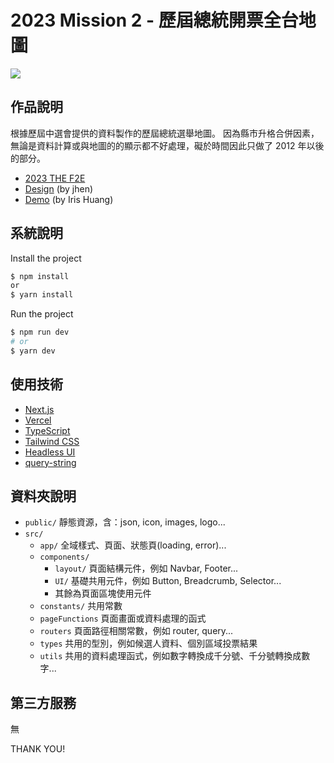 # 2023 Mission 2 - 歷屆總統開票全台地圖

![](https://images.thef2e.com//works/279_2023-11-19T05:34:01.947Z.png)

## 作品說明

根據歷屆中選會提供的資料製作的歷屆總統選舉地圖。
因為縣市升格合併因素，無論是資料計算或與地圖的的顯示都不好處理，礙於時間因此只做了 2012 年以後的部分。

- [2023 THE F2E](https://2023.thef2e.com/news)
- [Design](https://www.figma.com/file/WlsKcXrmUd0lL4f8p3d122/2023-The-F2E-%E7%B8%BD%E7%B5%B1?type=design&node-id=4818%3A2&mode=design&t=7hiLpAoeHHeVItZC-1) (by jhen)
- [Demo](https://taiwan-president-election-result-map.vercel.app/) (by Iris Huang)

## 系統說明

Install the project

```bash
$ npm install
or
$ yarn install
```

Run the project

```bash
$ npm run dev
# or
$ yarn dev
```

## 使用技術

- [Next.js](https://nextjs.org/)
- [Vercel](https://vercel.com/)
- [TypeScript](https://www.typescriptlang.org/)
- [Tailwind CSS](https://tailwindcss.com/)
- [Headless UI](https://headlessui.com/)
- [query-string](https://www.npmjs.com/package/query-string)

## 資料夾說明

- `public/` 靜態資源，含：json, icon, images, logo...
- `src/`
  - `app/` 全域樣式、頁面、狀態頁(loading, error)...
  - `components/`
    - `layout/` 頁面結構元件，例如 Navbar, Footer...
    - `UI/` 基礎共用元件，例如 Button, Breadcrumb, Selector...
    - 其餘為頁面區塊使用元件
  - `constants/` 共用常數
  - `pageFunctions` 頁面畫面或資料處理的函式
  - `routers` 頁面路徑相關常數，例如 router, query...
  - `types` 共用的型別，例如候選人資料、個別區域投票結果
  - `utils` 共用的資料處理函式，例如數字轉換成千分號、千分號轉換成數字...

## 第三方服務

無

THANK YOU!
